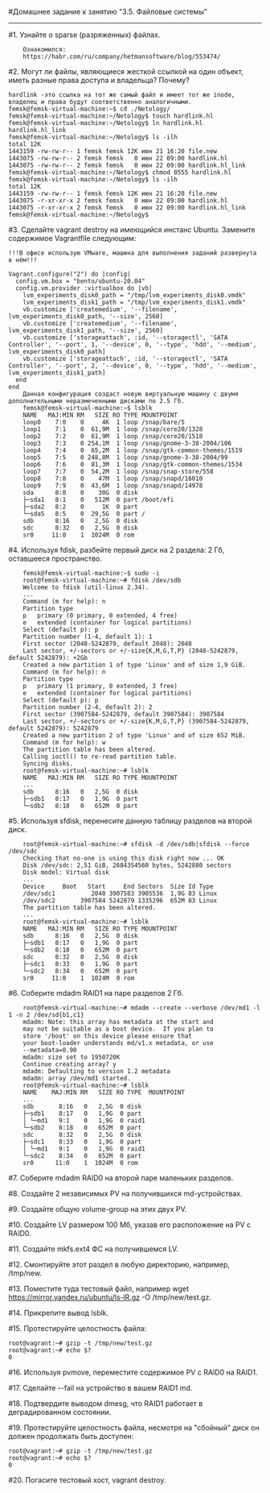 #Домашнее задание к занятию "3.5. Файловые системы"
__________________________________________________________________________________________
#1. Узнайте о sparse (разряженных) файлах.

        Ознакомился:
        https://habr.com/ru/company/hetmansoftware/blog/553474/

#2. Могут ли файлы, являющиеся жесткой ссылкой на один объект, иметь разные права доступа и владельца? Почему?

    hardlink -это ссылка на тот же самый файл и имеет тот же inode, владелец и права будут соответственно аналогичными.
    femsk@femsk-virtual-machine:~$ cd ./Netology/
    femsk@femsk-virtual-machine:~/Netology$ touch hardlink.hl
    femsk@femsk-virtual-machine:~/Netology$ ln hardlink.hl hardlink.hl_link
    femsk@femsk-virtual-machine:~/Netology$ ls -ilh
    total 12K
    1443159 -rw-rw-r-- 1 femsk femsk 12K июн 21 16:20 file.new
    1443075 -rw-rw-r-- 2 femsk femsk   0 июн 22 09:00 hardlink.hl
    1443075 -rw-rw-r-- 2 femsk femsk   0 июн 22 09:00 hardlink.hl_link
    femsk@femsk-virtual-machine:~/Netology$ chmod 0555 hardlink.hl
    femsk@femsk-virtual-machine:~/Netology$ ls -ilh
    total 12K
    1443159 -rw-rw-r-- 1 femsk femsk 12K июн 21 16:20 file.new
    1443075 -r-xr-xr-x 2 femsk femsk   0 июн 22 09:00 hardlink.hl
    1443075 -r-xr-xr-x 2 femsk femsk   0 июн 22 09:00 hardlink.hl_link
    femsk@femsk-virtual-machine:~/Netology$


#3. Сделайте vagrant destroy на имеющийся инстанс Ubuntu. Замените содержимое Vagrantfile следующим:

    !!!В офисе использую VMware, машина для выполнения заданий развернута в нём!!!
    
    Vagrant.configure("2") do |config|
      config.vm.box = "bento/ubuntu-20.04"
      config.vm.provider :virtualbox do |vb|
        lvm_experiments_disk0_path = "/tmp/lvm_experiments_disk0.vmdk"
        lvm_experiments_disk1_path = "/tmp/lvm_experiments_disk1.vmdk"
        vb.customize ['createmedium', '--filename', lvm_experiments_disk0_path, '--size', 2560]
        vb.customize ['createmedium', '--filename', lvm_experiments_disk1_path, '--size', 2560]
        vb.customize ['storageattach', :id, '--storagectl', 'SATA Controller', '--port', 1, '--device', 0, '--type', 'hdd', '--medium', lvm_experiments_disk0_path]
        vb.customize ['storageattach', :id, '--storagectl', 'SATA Controller', '--port', 2, '--device', 0, '--type', 'hdd', '--medium', lvm_experiments_disk1_path]
      end
    end
        Данная конфигурация создаст новую виртуальную машину с двумя дополнительными неразмеченными дисками по 2.5 Гб.
        femsk@femsk-virtual-machine:~$ lsblk
        NAME   MAJ:MIN RM   SIZE RO TYPE MOUNTPOINT
        loop0    7:0    0     4K  1 loop /snap/bare/5
        loop1    7:1    0  61,9M  1 loop /snap/core20/1328
        loop2    7:2    0  61,9M  1 loop /snap/core20/1518
        loop3    7:3    0 254,1M  1 loop /snap/gnome-3-38-2004/106
        loop4    7:4    0  65,2M  1 loop /snap/gtk-common-themes/1519
        loop5    7:5    0 248,8M  1 loop /snap/gnome-3-38-2004/99
        loop6    7:6    0  81,3M  1 loop /snap/gtk-common-themes/1534
        loop7    7:7    0  54,2M  1 loop /snap/snap-store/558
        loop8    7:8    0    47M  1 loop /snap/snapd/16010
        loop9    7:9    0  43,6M  1 loop /snap/snapd/14978
        sda      8:0    0    30G  0 disk
        ├─sda1   8:1    0   512M  0 part /boot/efi
        ├─sda2   8:2    0     1K  0 part
        └─sda5   8:5    0  29,5G  0 part /
        sdb      8:16   0   2,5G  0 disk
        sdc      8:32   0   2,5G  0 disk
        sr0     11:0    1  1024M  0 rom
             
#4. Используя fdisk, разбейте первый диск на 2 раздела: 2 Гб, оставшееся пространство.
        
        femsk@femsk-virtual-machine:~$ sudo -i
        root@femsk-virtual-machine:~# fdisk /dev/sdb
        Welcome to fdisk (util-linux 2.34).
        ...
        Command (m for help): n
        Partition type
        p   primary (0 primary, 0 extended, 4 free)
        e   extended (container for logical partitions)
        Select (default p): p
        Partition number (1-4, default 1): 1
        First sector (2048-5242879, default 2048): 2048
        Last sector, +/-sectors or +/-size{K,M,G,T,P} (2048-5242879, default 5242879): +2Gb
        Created a new partition 1 of type 'Linux' and of size 1,9 GiB.
        Command (m for help): n
        Partition type
        p   primary (1 primary, 0 extended, 3 free)
        e   extended (container for logical partitions)
        Select (default p): p
        Partition number (2-4, default 2): 2
        First sector (3907584-5242879, default 3907584): 3907584
        Last sector, +/-sectors or +/-size{K,M,G,T,P} (3907584-5242879, default 5242879): 5242879
        Created a new partition 2 of type 'Linux' and of size 652 MiB.
        Command (m for help): w
        The partition table has been altered.
        Calling ioctl() to re-read partition table.
        Syncing disks.
        root@femsk-virtual-machine:~# lsblk
        NAME   MAJ:MIN RM   SIZE RO TYPE MOUNTPOINT
        ...        
        sdb      8:16   0   2,5G  0 disk
        ├─sdb1   8:17   0   1,9G  0 part
        └─sdb2   8:18   0   652M  0 part
    
#5. Используя sfdisk, перенесите данную таблицу разделов на второй диск.

        root@femsk-virtual-machine:~# sfdisk -d /dev/sdb|sfdisk --force /dev/sdc
        Checking that no-one is using this disk right now ... OK
        Disk /dev/sdc: 2,51 GiB, 2684354560 bytes, 5242880 sectors
        Disk model: Virtual disk
        ...
        Device     Boot   Start     End Sectors  Size Id Type
        /dev/sdc1          2048 3907583 3905536  1,9G 83 Linux
        /dev/sdc2       3907584 5242879 1335296  652M 83 Linux
        The partition table has been altered.
        ...
        root@femsk-virtual-machine:~# lsblk
        NAME   MAJ:MIN RM   SIZE RO TYPE MOUNTPOINT
        sdb      8:16   0   2,5G  0 disk
        ├─sdb1   8:17   0   1,9G  0 part
        └─sdb2   8:18   0   652M  0 part
        sdc      8:32   0   2,5G  0 disk
        ├─sdc1   8:33   0   1,9G  0 part
        └─sdc2   8:34   0   652M  0 part
        sr0     11:0    1  1024M  0 rom

#6. Соберите mdadm RAID1 на паре разделов 2 Гб.

        root@femsk-virtual-machine:~# mdadm --create --verbose /dev/md1 -l 1 -n 2 /dev/sd{b1,c1}
        mdadm: Note: this array has metadata at the start and
        may not be suitable as a boot device.  If you plan to
        store '/boot' on this device please ensure that
        your boot-loader understands md/v1.x metadata, or use
        --metadata=0.90
        mdadm: size set to 1950720K
        Continue creating array? y
        mdadm: Defaulting to version 1.2 metadata
        mdadm: array /dev/md1 started.
        root@femsk-virtual-machine:~# lsblk
        NAME    MAJ:MIN RM   SIZE RO TYPE  MOUNTPOINT
        ...
        sdb       8:16   0   2,5G  0 disk
        ├─sdb1    8:17   0   1,9G  0 part
        │ └─md1   9:1    0   1,9G  0 raid1
        └─sdb2    8:18   0   652M  0 part
        sdc       8:32   0   2,5G  0 disk
        ├─sdc1    8:33   0   1,9G  0 part
        │ └─md1   9:1    0   1,9G  0 raid1
        └─sdc2    8:34   0   652M  0 part
        sr0      11:0    1  1024M  0 rom
       
#7. Соберите mdadm RAID0 на второй паре маленьких разделов.



#8. Создайте 2 независимых PV на получившихся md-устройствах.



#9. Создайте общую volume-group на этих двух PV.



#10. Создайте LV размером 100 Мб, указав его расположение на PV с RAID0.



#11. Создайте mkfs.ext4 ФС на получившемся LV.



#12. Смонтируйте этот раздел в любую директорию, например, /tmp/new.


#13. Поместите туда тестовый файл, например wget https://mirror.yandex.ru/ubuntu/ls-lR.gz -O /tmp/new/test.gz.

#14. Прикрепите вывод lsblk.

#15. Протестируйте целостность файла:

    root@vagrant:~# gzip -t /tmp/new/test.gz
    root@vagrant:~# echo $?
    0
    
    
#16. Используя pvmove, переместите содержимое PV с RAID0 на RAID1.



#17. Сделайте --fail на устройство в вашем RAID1 md.



#18. Подтвердите выводом dmesg, что RAID1 работает в деградированном состоянии.



#19. Протестируйте целостность файла, несмотря на "сбойный" диск он должен продолжать быть доступен:

    root@vagrant:~# gzip -t /tmp/new/test.gz
    root@vagrant:~# echo $?
    0
    
#20. Погасите тестовый хост, vagrant destroy.
